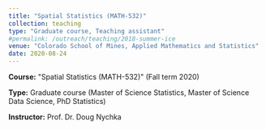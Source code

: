 ```yaml
---
title: "Spatial Statistics (MATH-532)"
collection: teaching
type: "Graduate course, Teaching assistant"
#permalink: /outreach/teaching/2018-summer-ice
venue: "Colorado School of Mines, Applied Mathematics and Statistics"
date: 2020-08-24
---
```


**Course:** &quot;Spatial Statistics (MATH-532)&quot; (Fall term 2020)

**Type:** Graduate course (Master of Science Statistics, Master of Science Data Science, PhD Statistics)

**Instructor:** Prof. Dr. Doug Nychka
